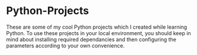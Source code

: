 # Python-Projects
These are some of my cool Python projects which I created while learning Python.
To use these projects in your local environment, you should keep in mind about installing required dependancies and then configuring the parameters according to your own convenience.
